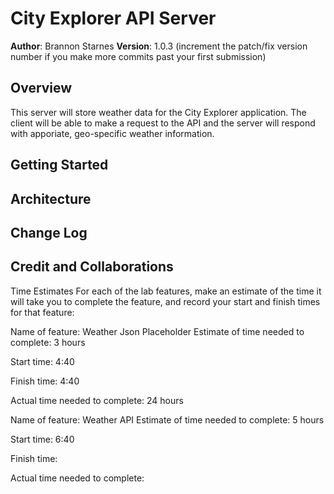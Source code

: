 # City Explorer API Server

**Author**: Brannon Starnes
**Version**: 1.0.3 (increment the patch/fix version number if you make more commits past your first submission)

## Overview
This server will store weather data for the City Explorer application. The client will be able to make a request to the API and the server will respond with apporiate, geo-specific weather information. 

## Getting Started
<!-- What are the steps that a user must take in order to build this app on their own machine and get it running? -->

## Architecture
<!-- Provide a detailed description of the application design. What technologies (languages, libraries, etc) you're using, and any other relevant design information. -->

## Change Log
<!-- Use this area to document the iterative changes made to your application as each feature is successfully implemented. Use time stamps. Here's an example:

01-01-2001 4:59pm - Application now has a fully-functional express server, with a GET route for the location resource. -->

## Credit and Collaborations
<!-- Give credit (and a link) to other people or resources that helped you build this application. -->

Time Estimates
For each of the lab features, make an estimate of the time it will take you to complete the feature, and record your start and finish times for that feature:

Name of feature: Weather Json Placeholder
Estimate of time needed to complete: 3 hours

Start time: 4:40

Finish time: 4:40

Actual time needed to complete: 24 hours


Name of feature: Weather API
Estimate of time needed to complete: 5 hours

Start time: 6:40

Finish time: 

Actual time needed to complete: 